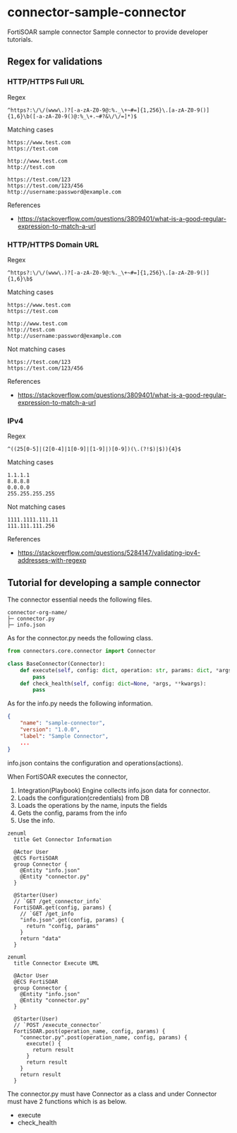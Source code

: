 # connector-sample-connector

FortiSOAR sample connector
Sample connector to provide developer tutorials.

## Regex for validations

### HTTP/HTTPS Full URL

Regex

```regex
^https?:\/\/(www\.)?[-a-zA-Z0-9@:%._\+~#=]{1,256}\.[a-zA-Z0-9()]{1,6}\b([-a-zA-Z0-9()@:%_\+.~#?&\/\/=]*)$
```

Matching cases

```text
https://www.test.com
https://test.com

http://www.test.com
http://test.com

https://test.com/123
https://test.com/123/456
http://username:password@example.com
```

References

- <https://stackoverflow.com/questions/3809401/what-is-a-good-regular-expression-to-match-a-url>

### HTTP/HTTPS Domain URL

Regex

```regex
^https?:\/\/(www\.)?[-a-zA-Z0-9@:%._\+~#=]{1,256}\.[a-zA-Z0-9()]{1,6}\b$
```

Matching cases

```text
https://www.test.com
https://test.com

http://www.test.com
http://test.com
http://username:password@example.com
```

Not matching cases

```text
https://test.com/123
https://test.com/123/456
```

References

- <https://stackoverflow.com/questions/3809401/what-is-a-good-regular-expression-to-match-a-url>

### IPv4

Regex

```regex
^((25[0-5]|(2[0-4]|1[0-9]|[1-9]|)[0-9])(\.(?!$)|$)){4}$
```

Matching cases

```text
1.1.1.1
8.8.8.8
0.0.0.0
255.255.255.255
```

Not matching cases

```text
1111.1111.111.11
111.111.111.256
```

References

- <https://stackoverflow.com/questions/5284147/validating-ipv4-addresses-with-regexp>

## Tutorial for developing a sample connector

The connector essential needs the following files.

```text
connector-org-name/
├─ connector.py
├─ info.json
```

As for the connector.py needs the following class.

``` python
from connectors.core.connector import Connector

class BaseConnector(Connector):
    def execute(self, config: dict, operation: str, params: dict, *args, **kwargs):
        pass
    def check_health(self, config: dict=None, *args, **kwargs):
        pass
```

As for the info.py needs the following information.

```json
{
    "name": "sample-connector",
    "version": "1.0.0",
    "label": "Sample Connector",
    ...
}
```

info.json contains the configuration and operations(actions).

When FortiSOAR executes the connector,

1. Integration(Playbook) Engine collects info.json data for connector.
2. Loads the configuration(credentials) from DB
3. Loads the operations by the name, inputs the fields
4. Gets the config, params from the info
5. Use the info.

```mermaid
zenuml
  title Get Connector Information

  @Actor User
  @ECS FortiSOAR
  group Connector {
    @Entity "info.json"
    @Entity "connector.py"
  }

  @Starter(User)
  // `GET /get_connector_info`
  FortiSOAR.get(config, params) {
    // `GET /get_info
    "info.json".get(config, params) {
      return "config, params"
    }
    return "data"
  }
```

```mermaid
zenuml
  title Connector Execute UML

  @Actor User
  @ECS FortiSOAR
  group Connector {
    @Entity "info.json"
    @Entity "connector.py"
  }
  
  @Starter(User)
  // `POST /execute_connector`
  FortiSOAR.post(operation_name, config, params) {
    "connector.py".post(operation_name, config, params) {
      execute() {
        return result
      }
      return result
    }
    return result
  }
```

The connector.py must have Connector as a class and under Connector must have 2 functions which is as below.

- execute
- check_health